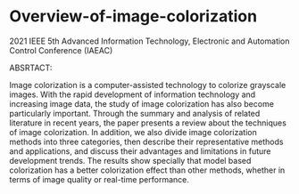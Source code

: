 # Overview-of-image-colorization
2021 IEEE 5th Advanced Information Technology, Electronic and Automation Control Conference (IAEAC)

ABSRTACT:

Image colorization is a computer-assisted technology to colorize grayscale images. With the rapid development of information technology and increasing image data, the study of image colorization has also become particularly important. Through the summary and analysis of related literature in recent years, the paper presents a review about the techniques of image colorization. In addition, we also divide image colorization methods into three categories, then describe their representative methods and applications, and discuss their advantages and limitations in future development trends. The results show specially that model based colorization has a better colorization effect than other methods, whether in terms of image quality or real-time performance.
